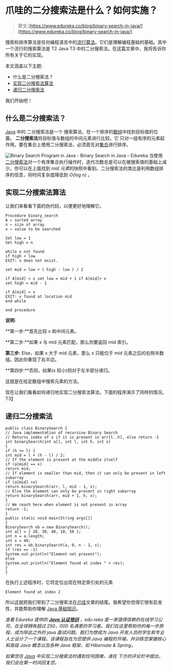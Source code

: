 # 爪哇的二分搜索法是什么？如何实施？

> 原文:[https://www.edureka.co/blog/binary-search-in-java/](https://www.edureka.co/blog/binary-search-in-java/)

搜索和排序算法是任何编程语言中的[流行算法](https://www.edureka.co/blog/data-structures-algorithms-in-java/)。它们是理解编程基础的基础。其中一个流行的搜索算法是 T2 Java T3 中的二分搜索法。在这篇文章中，我将告诉你所有关于它的实现。

本文涵盖以下主题:

*   什么是二分搜索法？
*   [实现二分搜索法算法](#ImplementingBinarySearchAlgorithm)
*   [递归二分搜索法](#RecursiveBinarySearch)

我们开始吧！

## 什么是二分搜索法？

[Java](https://www.edureka.co/blog/java-tutorial/) 中的 二分搜索法是一个  搜索算法，在一个排序的[数组](https://www.edureka.co/blog/java-array/)中找到目标值的位置。  **二分搜索法**将目标值与数组的中间元素进行比较。它 只对一组有序的元素起作用。要在集合上使用二分搜索法，必须首先对[集合](https://www.edureka.co/blog/java-collections/)进行排序。

![Binary Search Program in Java - Binary Search in Java - Edureka](../Images/6f7c9be969b8345ece62be457b7ec040.png) 当使用[二分搜索法](https://www.edureka.co/blog/java-programs/#BinarySearchPrograminJava)对一个有序集合执行操作时，迭代次数总是可以在被搜索值的基础上减少。你可以在上面找到 *mid 元素*的快照中看到。二分搜索法的类比是利用数组排序的信息，将时间复杂度降低到 *O(log n)* 。

## **实现二分搜索法算法**

让我们来看看下面的伪代码，以便更好地理解它。

```
Procedure binary_search
A ← sorted array
n ← size of array
x ← value to be searched

Set low = 1
Set high = n

while x not found
if high < low
EXIT: x does not exist.

set mid = low + ( high - low ) / 2

if A[mid] < x set low = mid + 1 if A[mid]> x
set high = mid - 1

if A[mid] = x
EXIT: x found at location mid
end while

end procedure
```

**说明:**

**第一步:**首先比较 x 和中间元素。

**第二步:**如果 x 与 mid 元素匹配，那么你要返回 mid 索引。

**第三步:** Else，如果 x 大于 mid 元素，那么 x 只能位于 mid 元素之后的右侧半数组。因此你重现了右半边。

**第四步:**否则，如果(x 较小)则对于左半部分递归。

这就是在给定数组中搜索元素的方法。

现在让我们看看如何递归地实现二分搜索法算法。下面的程序演示了同样的情况。T3】

## **递归二分搜索法**

```
public class BinarySearch {
// Java implementation of recursive Binary Search
// Returns index of x if it is present in arr[l..h], else return -1
int binarySearch(int a[], int l, int h, int x)
{
if (h >= l) {
int mid = l + (h - l) / 2;
// If the element is present at the middle itself
if (a[mid] == x)
return mid;
// If element is smaller than mid, then it can only be present in left subarray
if (a[mid] >x)
return binarySearch(arr, l, mid - 1, x);
// Else the element can only be present in right subarray
return binarySearch(arr, mid + 1, h, x);
}
// We reach here when element is not present in array
return -1;
}
public static void main(String args[])
{
BinarySearch ob = new BinarySearch();
int a[] = { 20, 30, 40, 10, 50 };
int n = a.length;
int x = 40;
int res = ob.binarySearch(a, 0, n - 1, x);
if (res == -1)
System.out.println("Element not present");
else
System.out.println("Element found at index " + res);
}
}
```

在执行上述程序时，它将定位出现在特定索引处的元素

```
Element found at index 2
```

所以这就把我们带到了二分搜索法在[爪哇](https://docs.oracle.com/javase/tutorial/)文章的结尾。我希望你觉得它很有启发性，并能帮助你理解 [Java 基础知识](https://www.edureka.co/blog/basic-java-tutorial-getting-started/)。

*查看 Edureka 提供的 **[Java 认证培训](https://www.edureka.co/java-j2ee-training-course)** ，edu reka 是一家值得信赖的在线学习公司，在全球拥有超过 250，000 名满意的学习者。我们在这里帮助你的每一步旅程，成为除此之外的 java 面试问题。我们为想成为 Java 开发人员的学生和专业人士设计了一个课程。该课程旨在为您提供 Java 编程的开端，并训练您掌握核心和高级 Java 概念以及各种 Java 框架，如 Hibernate & Spring。*

*如果您在 [Java](https://www.edureka.co/blog/what-is-java/) 中实现二分搜索法时遇到任何困难，请在* *下方的评论栏中提出，我们会在第一时间回复您。*